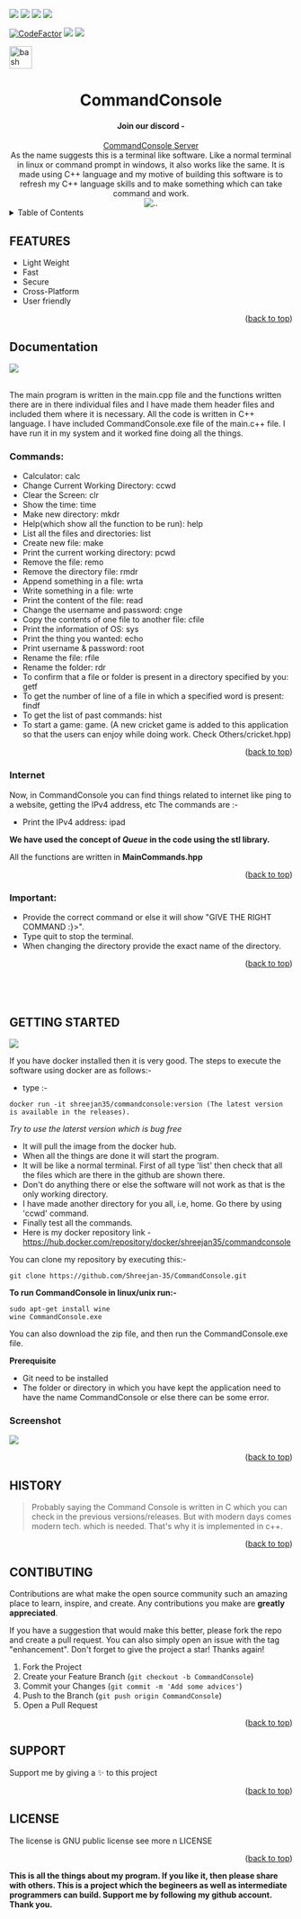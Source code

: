 <a name="readme-top"></a>
![](https://img.shields.io/maintenance/yes/2022)
![](https://img.shields.io/readthedocs/cplusplus)
![](https://img.shields.io/github/stars/Shreejan-35/CommandConsole)
![](https://img.shields.io/github/last-commit/Shreejan-35/CommandConsole)

[![CodeFactor](https://www.codefactor.io/repository/github/shreejan-35/commandconsole/badge)](https://www.codefactor.io/repository/github/shreejan-35/commandconsole)
![](https://img.shields.io/github/license/Shreejan-35/CommandConsole)
![](https://img.shields.io/github/issues/Shreejan-35/CommandConsole)

<p align="left"> <a href="https://www.gnu.org/software/bash/" target="_blank"> <img src="https://www.vectorlogo.zone/logos/gnu_bash/gnu_bash-icon.svg" alt="bash" width="40" height="40"/> </a>

<div align="center">
<h1 align="center">CommandConsole</h1>
<h4 align="center">Join our discord - </h4>
<a href="https://discord.gg/ThqEgJVn">CommandConsole Server</a>
<br>
As the name suggests this is a terminal like software. Like a normal terminal in linux or command prompt in windows, it also works like the same. It is made using C++ language and my motive of building this software is to refresh my C++ language skills and to make something which can take command and work.
<br/>
<img src="https://github.com/Shreejan-35/CommandConsole/blob/main/images/CommandLogo.png" alt= "..">

</div>

<details>
  <summary>Table of Contents</summary>
  <ol>
    <li>
      <a href="#features">FEATURES</a>
    </li>
    <li>
      <a href="#documentation">DOCUMENTATION</a>
      <ul>
        <li><a href="#commands">COMMANDS</a></li>
		<li><a href="#internet">INTERNET</a></li>
		<li><a href="#important">IMPORTANT</a></li>
      </ul>
    </li>
    <li><a href="#getting-sarted">GETTING STARTED</a>
		<ul>
			<li><a href=#screenshot>SCREENSHOT</a>
		</ul>
	</li>
    <li><a href="#history">HISTORY</a></li>
    <li><a href="#contributing">CONTRIBUTING</a></li>
    <li><a href="#support">SUPPORT</a></li>
    <li><a href="#license">LICENSE</a></li>
  </ol>
</details>

## **FEATURES**

- Light Weight
- Fast
- Secure
- Cross-Platform
- User friendly

<p align="right">(<a href="#readme-top">back to top</a>)</p>

## **Documentation**

![](https://github.com/Shreejan-35/CommandConsole/blob/main/images/Overview.jpg)

<br/>
The main program is written in the main.cpp file and the functions written there are in there individual files and I have made them header files and included them where it is necessary. All the code is written in C++ language. I have included CommandConsole.exe file of the main.c++ file. I have run it in my system and it worked fine doing all the things.

<br/>

### Commands:

- Calculator: calc
- Change Current Working Directory: ccwd
- Clear the Screen: clr
- Show the time: time
- Make new directory: mkdr
- Help(which show all the function to be run): help
- List all the files and directories: list
- Create new file: make
- Print the current working directory: pcwd
- Remove the file: remo
- Remove the directory file: rmdr
- Append something in a file: wrta
- Write something in a file: wrte
- Print the content of the file: read
- Change the username and password: cnge
- Copy the contents of one file to another file: cfile
- Print the information of OS: sys
- Print the thing you wanted: echo
- Print username & password: root
- Rename the file: rfile
- Rename the folder: rdr
- To confirm that a file or folder is present in a directory specified by you: getf
- To get the number of line of a file in which a specified word is present: findf
- To get the list of past commands: hist
- To start a game: game.
  (A new cricket game is added to this application so that the users can enjoy while doing work. Check Others/cricket.hpp)

<p align="right">(<a href="#readme-top">back to top</a>)</p>

### Internet

Now, in CommandConsole you can find things related to internet like ping to a website, getting the IPv4 address, etc
The commands are :-

- Print the IPv4 address: ipad

**We have used the concept of _Queue_ in the code using the stl library.**

All the functions are written in **MainCommands.hpp**

<p align="right">(<a href="#readme-top">back to top</a>)</p>

### Important:

- Provide the correct command or else it will show "GIVE THE RIGHT COMMAND :}>".
- Type quit to stop the terminal.
- When changing the directory provide the exact name of the directory.

<p align="right">(<a href="#readme-top">back to top</a>)</p>


## <br/>

## **GETTING STARTED**

![](https://github.com/Shreejan-35/CommandConsole/blob/main/images/Download.jpg)

If you have docker installed then it is very good. The steps to execute the software using docker are as follows:-

- type :-

```
docker run -it shreejan35/commandconsole:version (The latest version is available in the releases).
```

_Try to use the laterst version which is bug free_

- It will pull the image from the docker hub.
- When all the things are done it will start the program.
- It will be like a normal terminal. First of all type 'list' then check that all the files which are there in the github are shown there.
- Don't do anything there or else the software will not work as that is the only working directory.
- I have made another directory for you all, i.e, home. Go there by using 'ccwd' command.
- Finally test all the commands.
- Here is my docker repository link - https://hub.docker.com/repository/docker/shreejan35/commandconsole

You can clone my repository by executing this:-

```
git clone https://github.com/Shreejan-35/CommandConsole.git
```

**To run CommandConsole in linux/unix run:-**

```
sudo apt-get install wine
wine CommandConsole.exe
```

You can also download the zip file, and then run the CommandConsole.exe file.

**Prerequisite**

- Git need to be installed
- The folder or directory in which you have kept the application need to have the name CommandConsole or else there can be some error.

### Screenshot

![](https://github.com/Shreejan-35/CommandConsole/blob/main/images/Screenshot.JPG)
<p align="right">(<a href="#readme-top">back to top</a>)</p>


## **HISTORY**

> Probably saying the Command Console is written in C which you can check in the previous versions/releases.
> But with modern days comes modern tech. which is needed. That's why it is implemented in c++.

<p align="right">(<a href="#readme-top">back to top</a>)</p>

## **CONTIBUTING**

Contributions are what make the open source community such an amazing place to learn, inspire, and create. Any contributions you make are **greatly appreciated**.

If you have a suggestion that would make this better, please fork the repo and create a pull request. You can also simply open an issue with the tag "enhancement".
Don't forget to give the project a star! Thanks again!

1. Fork the Project
2. Create your Feature Branch (`git checkout -b CommandConsole`)
3. Commit your Changes (`git commit -m 'Add some advices'`)
4. Push to the Branch (`git push origin CommandConsole`)
5. Open a Pull Request

<p align="right">(<a href="#readme-top">back to top</a>)</p>

## **SUPPORT**
Support me by giving a ✨ to this project

<p align="right">(<a href="#readme-top">back to top</a>)</p>

## LICENSE
The license is GNU public license see more n LICENSE

<p align="right">(<a href="#readme-top">back to top</a>)</p>

**This is all the things about my program. If you like it, then please share with others. This is a project which the begineers as well as intermediate programmers can build. Support me by following my github account. Thank you.**
